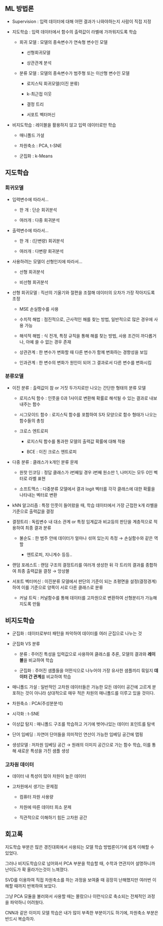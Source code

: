 ## ML 방법론

  - Supervision : 입력 데이터에 대해 어떤 결과가 나와야하는지 사람이 직접 지정

  - 지도학습 : 입력 데이터에서 함수의 출력값이 라벨에 가까워지도록 학습

      - 회귀 모델 : 모델의 종속변수가 연속형 변수인 모델

        - 선형회귀모델
       
        - 상관관계 분석
   
      - 분류 모델 : 모델의 종속변수가 범주형 또는 이산형 변수인 모델

        - 로지스틱 회귀모델(이진 분류)
       
        - k-최근접 이웃

        - 결정 트리
       
        - 서포트 벡터머신

  - 비지도학습 : 레이블을 활용하지 않고 입력 데이터로만 학습

      - 매니폴드 가설
   
      - 차원축소 : PCA, t-SNE
   
      - 군집화 : k-Means
   
## 지도학습
   
### 회귀모델

  - 입력변수에 따라서...

    - 한 개 : 단순 회귀분석
   
    - 여러개 : 다중 회귀분석
   
  - 출력변수에 따라서...

    - 한 개 : (단변량) 회귀분석
   
    - 여러개 : 다변량 회귀분석
   
  - 사용하려는 모델이 선형인지에 따라서...

    - 선형 회귀분석
   
    - 비선형 회귀분석
   
  - 선형 회귀모델 : 직선의 기울기와 절편을 조절해 데이터의 오차가 가장 작아지도록 조정

    - MSE 손실함수를 사용
   
    - 수치적 해법 : 점진적으로, 근사적인 해를 찾는 방법, 일반적으로 많은 경우에 사용 가능
   
    - 해석적 해법 : 식 전개, 특정 규칙을 통해 해를 찾는 방법, 사용 조건이 까다롭거나, 아예 쓸 수 없는 경우 존재
   
    - 상관관계 : 한 변수가 변화할 때 다른 변수가 함께 변화하는 경향성을 보임
   
    - 인과관계 : 한 변수의 변화가 원인이 되어 그 결과로서 다른 변수를 변화시킴

### 분류모델

  - 이진 분류 : 출력값이 참 or 거짓 두가지로만 나오는 간단한 형태의 분류 모델

    - 로지스틱 함수 : 인풋을 0과 1사이로 변환해 확률로 해석될 수 있는 결과로 내보내주는 함수
   
    - 시그모이드 함수 : 로지스틱 함수를 포함하여 S자 모양으로 함수 형태가 나오는 함수들의 총칭
   
    - 크로스 엔트로피

      - 로지스틱 함수를 통과한 모델의 출력값 확률에 대해 적용
     
      - BCE : 이진 크로스 엔트로피
     
  - 다중 분류 : 클래스가 k개인 분류 문제

    - 원핫 인코딩 : 정답 클래스가 i번째일 경우 i번째 원소만 1, 나머지는 모두 0인 벡터로 라벨 표현
   
    - 소프트맥스 : 다중분류 모델에서 결과 logit 벡터를 각각 클래스에 대한 확률을 나타내는 벡터로 변환
   
  - kNN 알고리즘 : 특정 인풋이 들어왔을 때, 학습 데이터에서 가장 근접한 k개 라벨을 기준으로 출력값을 결정

  - 결정트리 : 독립변수 내 대소 관계 or 특정 임계값과 비교등의 판단을 계층적으로 적용하여 최종 결과 분류

    - 불순도 : 한 범주 안에 데이터가 얼마나 섞여 있는지 측정 → 손실함수와 같은 역할
   
      - 엔트로피, 지니계수 등등..
      
  - 랜덤 포레스트 : 랜덤 구조의 결정트리를 여러개 생성한 뒤 각 트리의 결과를 종합하여 최종 출력값을 결정 → 앙상블

  - 서포트 벡터머신 : 이진분류 모델에서 판단의 기준이 되는 초평면을 설정(결정경계)하여 이를 기준으로 양쪽이 서로 다른 클래스로 분류

      - 커널 트릭 : 커널함수를 통해 데이터를 고차원으로 변환하여 선형분리가 가능해지도록 만듦
   
## 비지도학습

  - 군집화 : 데이터로부터 패턴을 파악하여 데이터를 여러 군집으로 나누는 것

  - 군집화 VS 분류

    - 분류 : 주어진 특성을 입력값으로 사용하여 클래스를 추론, 모델의 결과와 **레이블**을 비교하여 학습
   
    - 군집화 : 주어진 샘플들을 어떤식으로 나누어야 가장 유사한 샘플끼리 묶일지 **데이터 간 관계**를 비교하여 학습
   
  - 매니폴드 가설 : 일반적인 고차원 데이터들은 가능한 모든 데이터 공간에 고르게 분포하는 것이 아니라 상대적으로 매우 적은 차원의 매니폴드를 이루고 있을 것이다.

  - 차원축소 : PCA(주성분분석)

  - 시각화 : t-SNE

  - 이상값 탐지 : 매니폴드 구조를 학습하고 거기에 벗어나있는 데이터 포인트를 탐색

  - 단어 임베딩 : 자연어 단어들을 의미적인 연산이 가능한 임베딩 공간에 맵핑

  - 생성모델 : 저차원 임베딩 공간 → 원래의 이미지 공간으로 가는 함수 학습, 이를 통해 새로운 특성을 가진 샘플 생성

### 고차원 데이터

  - 데이터 내 특성이 많아 차원이 높은 데이터

  - 고차원에서 생기는 문제점

    - 컴퓨터 자원 사용량
   
    - 차원에 따른 데이터 희소 문제
   
    - 직관적으로 이해하기 힘든 고차원 공간
   
## 회고록

지도학습 부분은 많은 경진대회에서 사용되는 모델 학습 방법론이기에 쉽게 이해할 수 있었다.

그러나 비지도학습으로 넘어와서 PCA 부분을 학습할 때, 수학과 연관지어 설명하니까 난이도가 확 올라가는것이 느껴졌다.

SVD를 이용하여 직접 차원축소를 하는 과정을 보여줄 때 굉장히 난해했지만 여러번 이해할 때까지 반복하여 보았다.

그냥 PCA 모듈을 불러와서 사용할 때는 몰랐으나 이런식으로 축소되는 전체적인 과정을 파악하니 어려웠다.

CNN과 같은 이미지 모델 학습은 내가 많이 부족한 부분이기도 하기에, 차원축소 부분은 반드시 복습하자.
